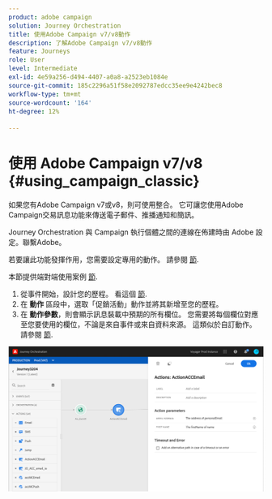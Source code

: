 ```yaml
---
product: adobe campaign
solution: Journey Orchestration
title: 使用Adobe Campaign v7/v8動作
description: 了解Adobe Campaign v7/v8動作
feature: Journeys
role: User
level: Intermediate
exl-id: 4e59a256-d494-4407-a0a8-a2523eb1084e
source-git-commit: 185c2296a51f58e2092787edcc35ee9e4242bec8
workflow-type: tm+mt
source-wordcount: '164'
ht-degree: 12%

---
```


# 使用 Adobe Campaign v7/v8 {#using_campaign_classic}

如果您有Adobe Campaign v7或v8，則可使用整合。 它可讓您使用Adobe Campaign交易訊息功能來傳送電子郵件、推播通知和簡訊。

Journey Orchestration 與 Campaign 執行個體之間的連線在佈建時由 Adobe 設定。聯繫Adobe。

若要讓此功能發揮作用，您需要設定專用的動作。 請參閱 [節](../action/acc-action.md).

本節提供端對端使用案例 [節](../usecase/campaign-classic-use-case.md).

1. 從事件開始，設計您的歷程。 看這個 [節](../building-journeys/journey.md).
1. 在 **動作** 區段中，選取「促銷活動」動作並將其新增至您的歷程。
1. 在 **動作參數**，則會顯示訊息裝載中預期的所有欄位。 您需要將每個欄位對應至您要使用的欄位，不論是來自事件或來自資料來源。 這類似於自訂動作。 請參閱 [節](../building-journeys/using-custom-actions.md).

![](../assets/accintegration2.png)
